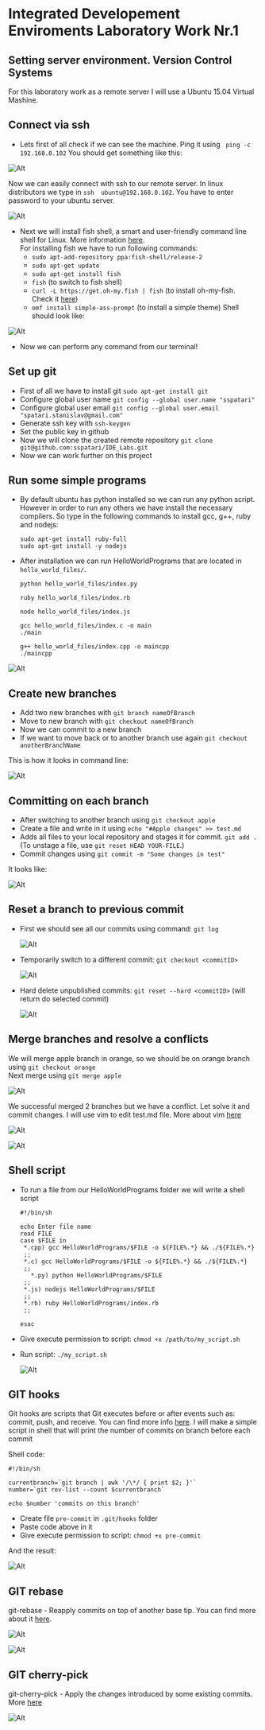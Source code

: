 # Integrated Developement Enviroments Laboratory Work Nr.1
## Setting server environment. Version Control Systems

For this laboratory work as a remote server I will use a Ubuntu 15.04 Virtual Mashine.

## Connect via ssh

- Lets first of all check if we can see the machine. Ping it using ``` ping -c 192.168.0.102``` You should get something like this:

![Alt](images/ping.png)

Now we can easily connect with ssh to our remote server. In linux distributors we type in ```ssh  ubuntu@192.168.0.102```. You have to enter password to your ubuntu server.

![Alt](images/server_connect.png)

- Next we will install fish shell, a smart and user-friendly command line shell for Linux. More information [here](https://fishshell.com/).  
For installing fish we have to run following commands:
   * `sudo apt-add-repository ppa:fish-shell/release-2`
   * `sudo apt-get update`
   * `sudo apt-get install fish`
   * `fish` (to switch to fish shell)
   * `curl -L https://get.oh-my.fish | fish` (to install oh-my-fish. Check it [here](https://github.com/oh-my-fish/oh-my-fish))
   * `omf install simple-ass-prompt` (to install a simple theme)
Shell should look like:

![Alt](images/fish_shell.png)

- Now we can perform any command from our terminal!

## Set up git

- First of all we have to install git `sudo apt-get install git`
- Configure global user	name `git config --global user.name "sspatari"`
- Configure global user	email `git config --global user.email "spatari.stanislav@gmail.com"`
- Generate ssh key with `ssh-keygen`
- Set the public key in github
- Now we will clone the created remote repository `git clone git@github.com:sspatari/IDE_Labs.git`
- Now we can work further on this project

## Run some simple programs
 - By default ubuntu has python installed so we can run any python script. However in order to run any others we have install the necessary compilers. So type in the following commands to install gcc, g++, ruby and nodejs:  

     ```
     sudo apt-get install ruby-full
     sudo apt-get install -y nodejs
     ```
 - After installation we can run HelloWorldPrograms that are located in `hello_world_files/`.

     ```
     python hello_world_files/index.py

     ruby hello_world_files/index.rb

     node hello_world_files/index.js

     gcc hello_world_files/index.c -o main
     ./main

     g++ hello_world_files/index.cpp -o maincpp
     ./maincpp

     ```
![Alt](images/hello_world_files.png)

## Create new branches

- Add two new branches with `git branch nameOfBranch`
- Move to new branch with `git checkout nameOfBranch`
- Now we can commit to a new branch
- If we want to move back or to another branch use again `git checkout anotherBranchName`

This is how it looks in command line:

![Alt](images/branch.png)

## Committing on each branch

- After switching to another branch using `git checkout apple`
- Create a file and write in it using `echo "#Apple changes" >> test.md`
- Adds all files to your local repository and stages it for commit. `git add .` (To unstage a file, use `git reset HEAD YOUR-FILE`.)
- Commit changes using `git commit -m "Some changes in test"`

It looks like:

![Alt](images/commits.png)

## Reset a branch to previous commit
- First we should see all our commits using command: `git log`

    ![Alt](images/git_log.png)

- Temporarily switch to a different commit: `git checkout <commitID>`

    ![Alt](images/return_to_commit.png)

- Hard delete unpublished commits: `git reset --hard <commitID>` (will return do selected commit)

    ![Alt](images/reset_head.png)

## Merge branches and resolve a conflicts
We will merge apple branch in orange, so we should be on orange branch using `git checkout orange`  
Next merge using `git merge apple`

![Alt](images/merge.png)

We successful merged 2 branches but we have a conflict. Let solve it and commit changes. I will use vim to edit test.md file. More about vim [here](http://www.vim.org/)

![Alt](images/vim.png)

![Alt](images/resolve_conflict.png)

## Shell script
- To run a file from our HelloWorldPrograms folder we will write a shell script

     ```
     #!/bin/sh

     echo Enter file name
     read FILE
     case $FILE in
      *.cpp) gcc HelloWorldPrograms/$FILE -o ${FILE%.*} && ./${FILE%.*}
      ;;
      *.c) gcc HelloWorldPrograms/$FILE -o ${FILE%.*} && ./${FILE%.*}
      ;;
     	*.py) python HelloWorldPrograms/$FILE
      ;;
      *.js) nodejs HelloWorldPrograms/$FILE
      ;;
      *.rb) ruby HelloWorldPrograms/index.rb
      ;;

     esac
     ```

 - Give execute permission to script: `chmod +x /path/to/my_script.sh`
 - Run script: `./my_script.sh`

     ![Alt](images/my_script.png)

## GIT hooks
Git hooks are scripts that Git executes before or after events such as: commit, push, and receive. You can find more info [here](http://githooks.com/).
I will make a simple script in shell that will print the number of commits on branch before each commit

Shell code:
```
#!/bin/sh

currentbranch=`git branch | awk '/\*/ { print $2; }'`
number=`git rev-list --count $currentbranch`

echo $number 'commits on this branch'
```
- Create file `pre-commit` in `.git/hooks` folder
- Paste code above in it
- Give execute permission to script: `chmod +x pre-commit`

And the result:

![Alt](images/git_hook.png)

## GIT rebase
git-rebase - Reapply commits on top of another base tip. You can find more about it [here](https://git-scm.com/docs/git-rebase).  

![Alt](images/rebase1.png)

![Alt](images/rebase2.png)

## GIT cherry-pick
git-cherry-pick - Apply the changes introduced by some existing commits. More [here](https://git-scm.com/docs/git-cherry-pick)  

![Alt](images/cherry_pick.png)
